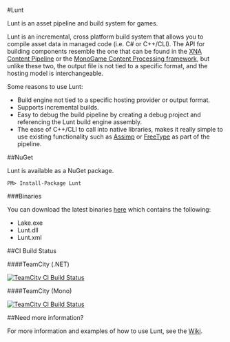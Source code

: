#Lunt

Lunt is an asset pipeline and build system for games.

Lunt is an incremental, cross platform build system that allows you to compile asset data in managed code (i.e. C# or C++/CLI). The API for building components resemble the one that can be found in the [XNA Content Pipeline](http://msdn.microsoft.com/en-us/library/ff827626.aspx) or the [MonoGame Content Processing framework](https://github.com/mono/MonoGame/wiki/MonoGame-Content-Processing), but unlike these two, the output file is not tied to a specific format, and the hosting model is interchangeable.

Some reasons to use Lunt:

* Build engine not tied to a specific hosting provider or output format.
* Supports incremental builds.
* Easy to debug the build pipeline by creating a debug project and referencing the Lunt build engine assembly.
* The ease of C++/CLI to call into native libraries, makes it really simple to use existing functionality such as [Assimp](http://assimp.sourceforge.net/) or [FreeType](http://www.freetype.org/) as part of the pipeline.

##NuGet

Lunt is available as a NuGet package.

```
PM> Install-Package Lunt
```

###Binaries

You can download the latest binaries [here](https://github.com/Lunt/Lunt/releases) which contains the following:  

* Lake.exe
* Lunt.dll
* Lunt.xml

##CI Build Status

####TeamCity (.NET)

[![TeamCity CI Build Status](http://builds.nullreferenceexception.se/app/rest/builds/buildType:id:Lunt_Lunt_Continuous/statusIcon)](http://builds.nullreferenceexception.se/viewType.html?buildTypeId=Lunt_Lunt_Continuous&guest=1)

####TeamCity (Mono)

[![TeamCity CI Build Status](http://builds.nullreferenceexception.se/app/rest/builds/buildType:id:Lunt_Lunt_Continuous_Mono/statusIcon)](http://builds.nullreferenceexception.se/viewType.html?buildTypeId=Lunt_Lunt_Continuous_Mono&guest=1)

##Need more information?

For more information and examples of how to use Lunt, see the [Wiki](https://github.com/Lunt/Lunt/wiki).
